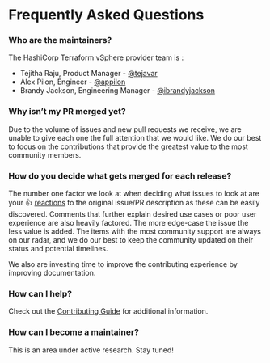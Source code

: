 # Frequently Asked Questions

### Who are the maintainers?

The HashiCorp Terraform vSphere provider team is :

* Tejitha Raju, Product Manager - [@tejavar](https://github.com/tejavar)
* Alex Pilon, Engineer - [@appilon](https://github.com/appilon)
* Brandy Jackson, Engineering Manager - [@ibrandyjackson](https://github.com/ibrandyjackson)

### Why isn’t my PR merged yet?

Due to the volume of issues and new pull requests we receive, we are unable to give each one the full attention that we would like. We do our best to focus on the contributions that provide the greatest value to the most community members. 

### How do you decide what gets merged for each release?

The number one factor we look at when deciding what issues to look at are your 👍 [reactions](https://blog.github.com/2016-03-10-add-reactions-to-pull-requests-issues-and-comments/) to the original issue/PR description as these can be easily discovered. Comments that further explain desired use cases or poor user experience are also heavily factored. The more edge-case the issue the less value is added. The items with the most community support are always on our radar, and we do our best to keep the community updated on their status and potential timelines.

We also are investing time to improve the contributing experience by improving documentation.

### How can I help?

Check out the [Contributing Guide](CONTRIBUTING.md) for additional information.

### How can I become a maintainer?

This is an area under active research. Stay tuned!
